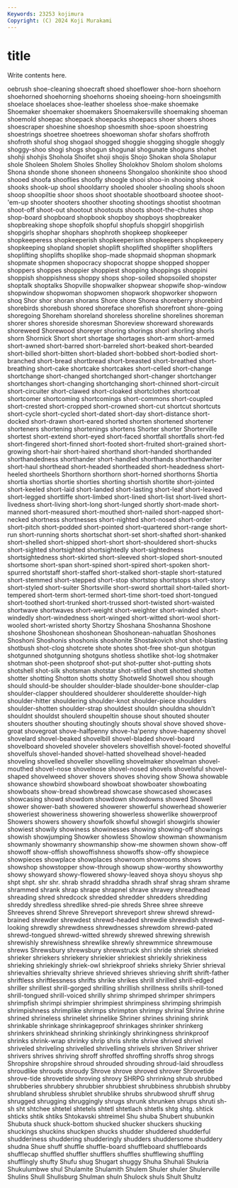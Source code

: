 ```yaml
---
Keywords: 23253 kojimura
Copyright: (C) 2024 Koji Murakami
---
```


# title

Write contents here.



oebrush shoe-cleaning shoecraft
shoed shoeflower shoe-horn shoehorn shoehorned shoehorning shoehorns shoeing shoeing-horn shoeingsmith
shoelace shoelaces shoe-leather shoeless shoe-make shoemake Shoemaker shoemaker shoemakers Shoemakersville
shoemaking shoeman shoemold shoepac shoepack shoepacks shoepacs shoer shoers shoes
shoescraper shoeshine shoeshop shoesmith shoe-spoon shoestring shoestrings shoetree shoetrees shoewoman
shofar shofars shoffroth shofroth shoful shog shogaol shogged shoggie shogging
shoggle shoggly shoggy-shoo shogi shogs shogun shogunal shogunate shoguns shohet
shohji shohjis Shohola Shoifet shoji shojis Shojo Shokan shola Sholapur
shole Sholeen Sholem Sholes Sholley Sholokhov Sholom sholom sholoms Shona
shonde shone shoneen shoneens Shongaloo shonkinite shoo shood shooed shoofa
shooflies shoofly shoogle shooi shoo-in shooing shook shooks shook-up shool
shooldarry shooled shooler shooling shools shoon shoop shoopiltie shoor shoos
shoot shootable shootboard shootee shoot-'em-up shooter shooters shoother shooting shootings
shootist shootman shoot-off shoot-out shootout shootouts shoots shoot-the-chutes shop shop-board
shopboard shopbook shopboy shopboys shopbreaker shopbreaking shope shopfolk shopful shopfuls
shopgirl shopgirlish shopgirls shophar shophars shophroth shopkeep shopkeeper shopkeeperess shopkeeperish
shopkeeperism shopkeepers shopkeepery shopkeeping shopland shoplet shoplift shoplifted shoplifter shoplifters
shoplifting shoplifts shoplike shop-made shopmaid shopman shopmark shopmate shopmen shopocracy
shopocrat shoppe shopped shopper shoppers shoppes shoppier shoppiest shopping shoppings
shoppini shoppish shoppishness shoppy shops shop-soiled shopsoiled shopster shoptalk shoptalks
Shopville shopwalker shopwear shopwife shop-window shopwindow shopwoman shopwomen shopwork shopworker
shopworn shoq Shor shor shoran shorans Shore shore Shorea shoreberry
shorebird shorebirds shorebush shored shoreface shorefish shorefront shore-going shoregoing Shoreham
shoreland shoreless shoreline shorelines shoreman shorer shores shoreside shoresman Shoreview
shoreward shorewards shoreweed Shorewood shoreyer shoring shorings shorl shorling shorls
shorn Shornick Short short shortage shortages short-arm short-armed short-awned short-barred
short-barreled short-beaked short-bearded short-billed short-bitten short-bladed short-bobbed short-bodied short-branched short-bread
shortbread short-breasted short-breathed short-breathing short-cake shortcake shortcakes short-celled short-change shortchange
short-changed shortchanged short-changer shortchanger shortchanges short-changing shortchanging short-chinned short-circuit short-circuiter
short-clawed short-cloaked shortclothes shortcoat shortcomer shortcoming shortcomings short-commons short-coupled short-crested
short-cropped short-crowned short-cut shortcut shortcuts short-cycle short-cycled short-dated short-day short-distance
short-docked short-drawn short-eared shorted shorten shortened shortener shorteners shortening shortenings
shortens Shorter shorter Shorterville shortest short-extend short-eyed short-faced shortfall shortfalls
short-fed short-fingered short-finned short-footed short-fruited short-grained short-growing short-hair short-haired shorthand
short-handed shorthanded shorthandedness shorthander short-handled shorthands shorthandwriter short-haul shorthead short-headed
shortheaded short-headedness short-heeled shortheels Shorthorn shorthorn short-horned shorthorns Shortia shortia
shortias shortie shorties shorting shortish shortite short-jointed short-keeled short-laid short-landed
short-lasting short-leaf short-leaved short-legged shortliffe short-limbed short-lined short-list short-lived short-livedness
short-living short-long short-lunged shortly short-made short-manned short-measured short-mouthed short-nailed short-napped
short-necked shortness shortnesses short-nighted short-nosed short-order short-pitch short-podded short-pointed short-quartered
short-range short-run short-running shorts shortschat short-set short-shafted short-shanked short-shelled short-shipped
short-short short-shouldered short-shucks short-sighted shortsighted shortsightedly short-sightedness shortsightedness short-skirted short-sleeved
short-sloped short-snouted shortsome short-span short-spined short-spired short-spoken short-spurred shortstaff short-staffed
short-stalked short-staple short-statured short-stemmed short-stepped short-stop shortstop shortstops short-story short-styled
short-suiter Shortsville short-sword shorttail short-tailed short-tempered short-term short-termed short-time short-toed
short-tongued short-toothed short-trunked short-trussed short-twisted short-waisted shortwave shortwaves short-weight short-weighter
short-winded short-windedly short-windedness short-winged short-witted short-wool short-wooled short-wristed shorty Shortzy
Shoshana Shoshanna Shoshone shoshone Shoshonean shoshonean Shoshonean-nahuatlan Shoshones Shoshoni Shoshonis
shoshonis shoshonite Shostakovich shot shot-blasting shotbush shot-clog shotcrete shote shotes
shot-free shot-gun shotgun shotgunned shotgunning shotguns shotless shotlike shot-log shotmaker
shotman shot-peen shotproof shot-put shot-putter shot-putting shots shotshell shot-silk shotsman
shotstar shot-stified shott shotted shotten shotter shotting Shotton shotts shotty
Shotweld Shotwell shou shough should should-be shoulder shoulder-blade shoulder-bone shoulder-clap
shoulder-clapper shouldered shoulderer shoulderette shoulder-high shoulder-hitter shouldering shoulder-knot shoulder-piece shoulders
shoulder-shotten shoulder-strap shouldest shouldn shouldna shouldn't shouldnt shouldst shoulerd shoupeltin
shouse shout shouted shouter shouters shouther shouting shoutingly shouts shoval
shove shoved shove-groat shovegroat shove-halfpenny shove-ha'penny shove-hapenny shovel shovelard shovel-beaked
shovelbill shovel-bladed shovel-board shovelboard shoveled shoveler shovelers shovelfish shovel-footed shovelful
shovelfuls shovel-handed shovel-hatted shovelhead shovel-headed shoveling shovelled shoveller shovelling shovelmaker
shovelman shovel-mouthed shovel-nose shovelnose shovel-nosed shovels shovelsful shovel-shaped shovelweed shover
shovers shoves shoving show Showa showable showance showbird showboard showboat
showboater showboating showboats show-bread showbread showcase showcased showcases showcasing showd
showdom showdown showdowns showed Showell shower shower-bath showered showerer showerful
showerhead showerier showeriest showeriness showering showerless showerlike showerproof Showers showers
showery showfolk showful showgirl showgirls showier showiest showily showiness showinesses
showing showing-off showings showish showjumping Showker showless Showlow showman showmanism
showmanly showmanry showmanship show-me showmen shown show-off showoff show-offish showoffishness
showoffs show-offy showpiece showpieces showplace showplaces showroom showrooms shows showshop
showstopper show-through showup show-worthy showworthy showy showyard showy-flowered showy-leaved shoya
shoyu shoyus shp shpt shpt. shr shr. shrab shradd shraddha
shradh shraf shrag shram shrame shrammed shrank shrap shrape shrapnel
shrave shravey shreadhead shreading shred shredcock shredded shredder shredders shredding
shreddy shredless shredlike shred-pie shreds Shree shree shreeve Shreeves shrend
Shreve Shreveport shreveport shrew shrewd shrewd-brained shrewder shrewdest shrewd-headed shrewdie
shrewdish shrewd-looking shrewdly shrewdness shrewdnesses shrewdom shrewd-pated shrewd-tongued shrewd-witted shrewdy
shrewed shrewing shrewish shrewishly shrewishness shrewlike shrewly shrewmmice shrewmouse shrews
Shrewsbury shrewsbury shrewstruck shri shride shriek shrieked shrieker shriekers shriekery
shriekier shriekiest shriekily shriekiness shrieking shriekingly shriek-owl shriekproof shrieks shrieky
Shrier shrieval shrievalties shrievalty shrieve shrieved shrieves shrieving shrift shrift-father
shriftless shriftlessness shrifts shrike shrikes shrill shrilled shrill-edged shriller shrillest
shrill-gorged shrilling shrillish shrillness shrills shrill-toned shrill-tongued shrill-voiced shrilly shrimp
shrimped shrimper shrimpers shrimpfish shrimpi shrimpier shrimpiest shrimpiness shrimping shrimpish
shrimpishness shrimplike shrimps shrimpton shrimpy shrinal Shrine shrine shrined shrineless
shrinelet shrinelike Shriner shrines shrining shrink shrinkable shrinkage shrinkageproof shrinkages
shrinker shrinkerg shrinkers shrinkhead shrinking shrinkingly shrinkingness shrinkproof shrinks shrink-wrap
shrinky shrip shris shrite shrive shrived shrivel shriveled shriveling shrivelled
shrivelling shrivels shriven Shriver shriver shrivers shrives shriving shroff shroffed
shroffing shroffs shrog shrogs Shropshire shropshire shroud shrouded shrouding shroud-laid
shroudless shroudlike shrouds shroudy Shrove shrove shroved shrover Shrovetide shrove-tide
shrovetide shroving shrovy SHRPG shrrinkng shrub shrubbed shrubberies shrubbery shrubbier
shrubbiest shrubbiness shrubbish shrubby shrubland shrubless shrublet shrublike shrubs shrubwood
shruff shrug shrugged shrugging shruggingly shrugs shrunk shrunken shrups shruti
sh-sh sht shtchee shtetel shtetels shtetl shtetlach shtetls shtg shtg.
shtick shticks shtik shtiks Shtokavski shtreimel Shu shuba Shubert shubunkin
Shubuta shuck shuck-bottom shucked shucker shuckers shucking shuckings shuckins shuckpen
shucks shudder shuddered shudderful shudderiness shuddering shudderingly shudders shuddersome shuddery
shudna Shue shuff shuffle shuffle-board shuffleboard shuffleboards shufflecap shuffled shuffler
shufflers shuffles shufflewing shuffling shufflingly shufty Shufu shug Shugart shuggy
Shuha Shuhali Shukria Shukulumbwe shul Shulamite Shulamith Shulem Shuler shuler
Shulerville Shulins Shull Shullsburg Shulman shuln Shulock shuls Shult Shultz
